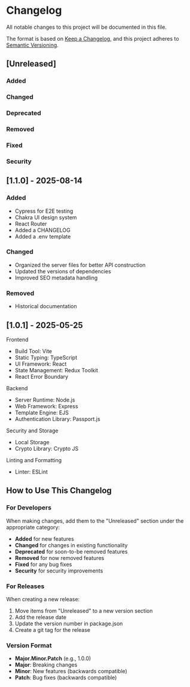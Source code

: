 # Changelog

All notable changes to this project will be documented in this file.

The format is based on [Keep a Changelog](https://keepachangelog.com/en/1.0.0/),
and this project adheres to [Semantic Versioning](https://semver.org/spec/v2.0.0.html).

## [Unreleased]

### Added
### Changed
### Deprecated
### Removed
### Fixed
### Security

## [1.1.0] - 2025-08-14

### Added

+ Cypress for E2E testing
+ Chakra UI design system
+ React Router
+ Added a CHANGELOG
+ Added a .env template

### Changed

+ Organized the server files for better API construction
+ Updated the versions of dependencies
+ Improved SEO metadata handling

### Removed

+ Historical documentation


## [1.0.1] - 2025-05-25

Frontend

+ Build Tool: Vite
+ Static Typing: TypeScript
+ UI Framework: React
+ State Management: Redux Toolkit
+ React Error Boundary

Backend

+ Server Runtime: Node.js
+ Web Framework: Express
+ Template Engine: EJS
+ Authentication Library: Passport.js

Security and Storage

+ Local Storage
+ Crypto Library: Crypto JS

Linting and Formatting

+ Linter: ESLint


## How to Use This Changelog

### For Developers
When making changes, add them to the "Unreleased" section under the appropriate category:
- **Added** for new features
- **Changed** for changes in existing functionality
- **Deprecated** for soon-to-be removed features
- **Removed** for now removed features
- **Fixed** for any bug fixes
- **Security** for security improvements

### For Releases
When creating a new release:
1. Move items from "Unreleased" to a new version section
2. Add the release date
3. Update the version number in package.json
4. Create a git tag for the release

### Version Format
- **Major.Minor.Patch** (e.g., 1.0.0)
- **Major**: Breaking changes
- **Minor**: New features (backwards compatible)
- **Patch**: Bug fixes (backwards compatible)